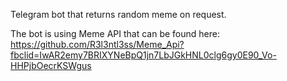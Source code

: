 Telegram bot that returns random meme on request.

The bot is using Meme API that can be found here: https://github.com/R3l3ntl3ss/Meme_Api?fbclid=IwAR2emy7BRIXYNeBpQ1jn7LbJGkHNL0clg6gy0E90_Vo-HHPjbOecrKSWgus